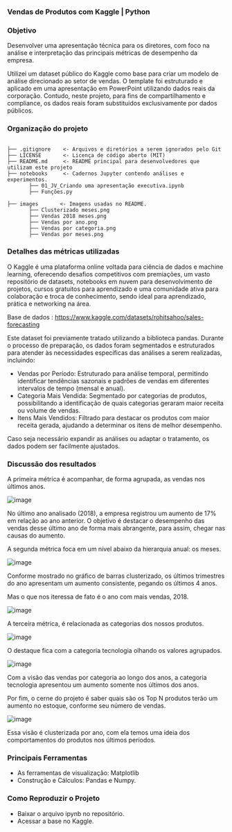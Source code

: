 ### Vendas de Produtos com Kaggle | Python

### Objetivo

Desenvolver uma apresentação técnica para os diretores, com foco na análise e interpretação das principais métricas de desempenho da empresa.

Utilizei um dataset público do Kaggle como base para criar um modelo de análise direcionado ao setor de vendas. O template foi estruturado e aplicado em uma apresentação em PowerPoint utilizando dados reais da corporação. Contudo, neste projeto, para fins de compartilhamento e compliance, os dados reais foram substituídos exclusivamente por dados públicos.

### Organização do projeto 

```

├── .gitignore    <- Arquivos e diretórios a serem ignorados pelo Git  
├── LICENSE       <- Licença de código aberto (MIT)  
├── README.md     <- README principal para desenvolvedores que utilizam este projeto  
├── notebooks     <- Cadernos Jupyter contendo análises e experimentos.
       ├── 01_JV_Criando uma apresentação executiva.ipynb
       ├── Funções.py

├── images       <- Imagens usadas no README.
       ├── Clusterizado meses.png
       ├── Vendas 2018 meses.png
       ├── Vendas por ano.png
       ├── Vendas por categoria.png
       ├── Vendas por meses.png

```

### Detalhes das métricas utilizadas 

O Kaggle é uma plataforma online voltada para ciência de dados e machine learning, oferecendo desafios competitivos com premiações, um vasto repositório de datasets, 
notebooks em nuvem para desenvolvimento de projetos, cursos gratuitos para aprendizado e uma comunidade ativa para colaboração e troca de conhecimento, 
sendo ideal para aprendizado, prática e networking na área. 

Base de dados : https://www.kaggle.com/datasets/rohitsahoo/sales-forecasting

Este dataset foi previamente tratado utilizando a biblioteca pandas. 
Durante o processo de preparação, os dados foram segmentados e estruturados para atender às necessidades específicas das análises a serem realizadas, incluindo:

 - Vendas por Período: Estruturado para análise temporal, permitindo identificar tendências sazonais e padrões de vendas em diferentes intervalos de tempo (mensal e anual).
 - Categoria Mais Vendida: Segmentado por categorias de produtos, possibilitando a identificação de quais categorias geraram maior receita ou volume de vendas.
 - Itens Mais Vendidos: Filtrado para destacar os produtos com maior receita gerada, ajudando a determinar os itens de melhor desempenho.
   
Caso seja necessário expandir as análises ou adaptar o tratamento, os dados podem ser facilmente ajustados.

### Discussão dos resultados

A primeira métrica é acompanhar, de forma agrupada, as vendas nos últimos anos.

![image](https://github.com/user-attachments/assets/0ec376eb-b8e6-41fd-86f8-8827ff8f9f8d)


No último ano analisado (2018), a empresa registrou um aumento de 17% em relação ao ano anterior. 
O objetivo é destacar o desempenho das vendas desse último ano de forma mais abrangente, para assim, chegar nas causas do aumento.

A segunda métrica foca em um nível abaixo da hierarquia anual: os meses.

![image](https://github.com/user-attachments/assets/864991c8-dc0f-4c41-b5e0-4e9567e1847e)


Conforme mostrado no gráfico de barras clusterizado, os últimos trimestres do ano apresentam um aumento consistente, pegando os últimos 4 anos.

Mas o que nos iteressa de fato é o ano com mais vendas, 2018.

![image](https://github.com/user-attachments/assets/3b9f3228-e038-40fa-869f-5e415351e918)

A terceira métrica, é relacionada as categorias dos nossos produtos.

![image](https://github.com/user-attachments/assets/a211a281-0324-46e4-85c5-2364135b3812)


O destaque fica com a categoria tecnologia olhando os valores agrupados.

![image](https://github.com/user-attachments/assets/72e159f8-896a-46d4-9a19-1cd1d2ad5cad)


Com a visão das vendas por categoria ao longo dos anos, a categoria tecnologia apresentou um aumento somente nos últimos dos anos. 

Por fim, o cerne do projeto é saber quais são os Top N produtos terão um aumento no estoque, conforme seu número de vendas. 

![image](https://github.com/user-attachments/assets/b4af4a8e-f341-4734-b58e-3e9a233ef7bb)

Essa visão é clusterizada por ano, com ela temos uma ideia dos comportamentos do produtos nos últimos períodos. 

### Principais Ferramentas

 - As ferramentas de visualização: Matplotlib
 - Construção e Cálculos: Pandas e Numpy. 

### Como Reproduzir o Projeto

 - Baixar o arquivo ipynb no repositório.
 - Acessar a base no Kaggle.
      
